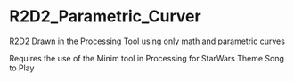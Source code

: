 # R2D2_Parametric_Curver
R2D2 Drawn in the Processing Tool using only math and parametric curves

Requires the use of the Minim tool in Processing for StarWars Theme Song to Play
